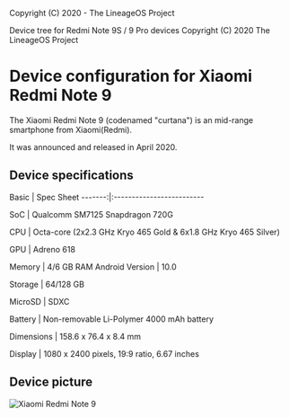 Copyright (C) 2020 - The LineageOS Project

Device tree for Redmi Note 9S / 9 Pro devices
Copyright (C) 2020 The LineageOS Project
 
  Device configuration for Xiaomi Redmi Note 9 
  ============================================
 
  The Xiaomi Redmi Note 9 (codenamed "curtana") is an mid-range 
smartphone from Xiaomi(Redmi).
 
  It was announced and released in April 2020.
 
  ## Device specifications
 
  Basic | Spec Sheet -------:|:-------------------------
 
SoC | Qualcomm SM7125 Snapdragon 720G

CPU | Octa-core (2x2.3 GHz Kryo 465 Gold & 6x1.8 GHz Kryo 465 Silver)

GPU | Adreno 618

Memory | 4/6 GB RAM 
Android Version | 10.0
 
Storage | 64/128 GB
 
MicroSD | SDXC

Battery | Non-removable Li-Polymer 4000 mAh battery

Dimensions | 158.6 x 76.4 x 8.4 mm
 
Display | 1080 x 2400 pixels, 19:9 ratio, 6.67 inches  
 
 
  ## Device picture
 
  ![Xiaomi Redmi Note 9 ](https://fdn2.gsmarena.com/vv/pics/xiaomi/xiaomi-redmi-note-9-pro-1.jpg "Xiaomi Redmi Note 9")
